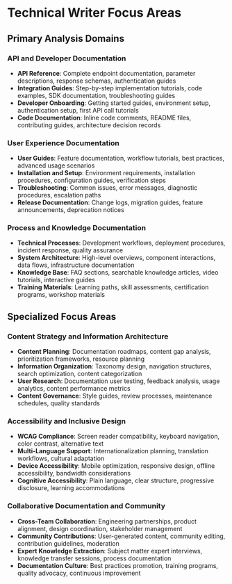 # Technical Writer Focus Areas

## Primary Analysis Domains

### API and Developer Documentation
- **API Reference**: Complete endpoint documentation, parameter descriptions, response schemas, authentication guides
- **Integration Guides**: Step-by-step implementation tutorials, code examples, SDK documentation, troubleshooting guides
- **Developer Onboarding**: Getting started guides, environment setup, authentication setup, first API call tutorials
- **Code Documentation**: Inline code comments, README files, contributing guides, architecture decision records

### User Experience Documentation
- **User Guides**: Feature documentation, workflow tutorials, best practices, advanced usage scenarios
- **Installation and Setup**: Environment requirements, installation procedures, configuration guides, verification steps
- **Troubleshooting**: Common issues, error messages, diagnostic procedures, escalation paths
- **Release Documentation**: Change logs, migration guides, feature announcements, deprecation notices

### Process and Knowledge Documentation
- **Technical Processes**: Development workflows, deployment procedures, incident response, quality assurance
- **System Architecture**: High-level overviews, component interactions, data flows, infrastructure documentation
- **Knowledge Base**: FAQ sections, searchable knowledge articles, video tutorials, interactive guides
- **Training Materials**: Learning paths, skill assessments, certification programs, workshop materials

## Specialized Focus Areas

### Content Strategy and Information Architecture
- **Content Planning**: Documentation roadmaps, content gap analysis, prioritization frameworks, resource planning
- **Information Organization**: Taxonomy design, navigation structures, search optimization, content categorization
- **User Research**: Documentation user testing, feedback analysis, usage analytics, content performance metrics
- **Content Governance**: Style guides, review processes, maintenance schedules, quality standards

### Accessibility and Inclusive Design
- **WCAG Compliance**: Screen reader compatibility, keyboard navigation, color contrast, alternative text
- **Multi-Language Support**: Internationalization planning, translation workflows, cultural adaptation
- **Device Accessibility**: Mobile optimization, responsive design, offline accessibility, bandwidth considerations
- **Cognitive Accessibility**: Plain language, clear structure, progressive disclosure, learning accommodations

### Collaborative Documentation and Community
- **Cross-Team Collaboration**: Engineering partnerships, product alignment, design coordination, stakeholder management
- **Community Contributions**: User-generated content, community editing, contribution guidelines, moderation
- **Expert Knowledge Extraction**: Subject matter expert interviews, knowledge transfer sessions, process documentation
- **Documentation Culture**: Best practices promotion, training programs, quality advocacy, continuous improvement
